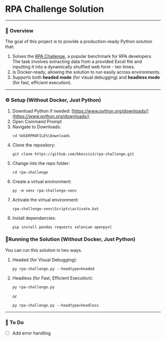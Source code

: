 # RPA Challenge Solution

---

### 📖 Overview
The goal of this project is to provide a production-ready Python solution that:

1. Solves the [RPA Challenge](https://rpachallenge.com), a popular benchmark for RPA developers. The task involves extracting data from a provided Excel file and inputting it into a dynamically shuffled web form - ten times.
2. Is Docker-ready, allowing the solution to run easily across environments.
3. Supports both **headed mode** (for visual debugging) and **headless mode** (for fast, efficient execution).

---

### ⚙️ Setup (Without Docker, Just Python)

1. Download Python if needed: [https://www.python.org/downloads/](https://www.python.org/downloads/)
2. Open Command Prompt
3. Navigate to Downloads:  
   ``` bash#
   cd %USERPROFILE%\Downloads
   ```
4. Clone the repository:
   ``` bash#
   git clone https://github.com/bkocsis3/rpa-challenge.git
   ```
5. Change into the repo folder:
   ``` bash#
   cd rpa-challenge
   ```
6. Create a virtual environment:
   ``` bash#
   py -m venv rpa-challenge-venv
   ```
7. Activate the virtual environment:
   ``` bash#
   rpa-challenge-venv\Scripts\activate.bat
   ```
8. Install dependancies:
   ``` bash#
   pip install pandas requests selenium openpyxl
   ```

### 🏃Running the Solution (Without Docker, Just Python)
You can run this solution in two ways. 
1. Headed (for Visual Debugging):
   ``` bash#
   py rpa-challenge.py --headtype=headed
   ```
2. Headless (for Fast, Efficient Execution):
    ``` bash#
   py rpa-challenge.py
   ```
   or
   ``` bash#
   py rpa-challenge.py --headtype=headless
   ```

---

### 🧠 To Do
- [ ] Add error handling

